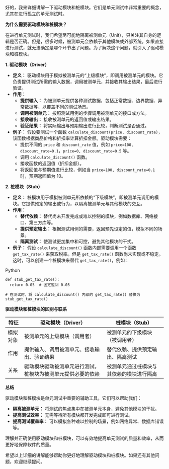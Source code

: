 好的，我来详细讲解一下驱动模块和桩模块。它们是单元测试中非常重要的概念，尤其在进行孤立的单元测试时。

**为什么需要驱动模块和桩模块？**

在进行单元测试时，我们希望尽可能地隔离被测单元（Unit），只关注其自身的逻辑是否正确。但是，很多时候，被测单元会依赖于其他模块或外部系统。如果直接进行测试，就无法确定是哪个环节出了问题。为了解决这个问题，就引入了驱动模块和桩模块。

**1. 驱动模块（Driver）**

- **定义：** 驱动模块用于模拟被测单元的“上级模块”，即调用被测单元的模块。它负责提供测试所需的输入数据，调用被测单元，并接收其输出结果，最后进行验证。
- **作用：**
    - **提供输入：** 为被测单元提供各种测试数据，包括正常数据、边界数据、异常数据等，以覆盖不同的测试场景。
    - **调用被测单元：** 按照测试用例的步骤调用被测单元的接口或方法。
    - **接收输出：** 接收被测单元的返回值或输出结果。
    - **验证结果：** 将实际输出与预期输出进行比较，判断测试是否通过。
- **例子：** 假设要测试一个函数 `calculate_discount(price, discount_rate)`，该函数根据商品价格和折扣率计算折扣金额。驱动模块需要：
    - 提供不同的 `price` 和 `discount_rate` 值，例如 `price=100, discount_rate=0.1`，`price=0, discount_rate=0.5` 等。
    - 调用 `calculate_discount()` 函数。
    - 接收函数的返回值（折扣金额）。
    - 将返回值与预期值进行比较，例如当 `price=100, discount_rate=0.1` 时，预期返回值为 10。

**2. 桩模块（Stub）**

- **定义：** 桩模块用于模拟被测单元所依赖的“下级模块”，即被测单元调用的模块。它提供预定的输出或行为，以隔离被测单元与其他模块的交互。
- **作用：**
    - **替代依赖：** 替代尚未开发完成或难以控制的模块，例如数据库、网络接口、第三方库等。
    - **提供预定输出：** 根据测试用例的需要，返回预先设定的值，模拟不同的场景。
    - **隔离测试：** 使测试更加集中和可控，避免其他模块的干扰。
- **例子：** 假设 `calculate_discount()` 函数内部需要调用一个函数 `get_tax_rate()` 来获取税率。但是 `get_tax_rate()` 函数尚未实现或不稳定。这时，可以创建一个桩模块来替代 `get_tax_rate()`，例如：

Python

```
def stub_get_tax_rate():
  return 0.05  # 固定返回 0.05

# 在测试时，将 calculate_discount() 内部的 get_tax_rate() 替换为 stub_get_tax_rate()
```

**驱动模块和桩模块的区别与联系**

|特征|驱动模块（Driver）|桩模块（Stub）|
|---|---|---|
|模拟对象|被测单元的上级模块（调用者）|被测单元的下级模块（被调用者）|
|作用|提供输入、调用被测单元、接收输出、验证结果|替代依赖、提供预定输出、隔离测试|
|关系|驱动模块驱动被测单元进行测试，桩模块为被测单元提供必要的依赖|被测单元通过桩模块与其依赖的模块进行隔离|

**总结**

驱动模块和桩模块是单元测试中重要的辅助工具，它们可以帮助我们：

- **隔离被测单元：** 将测试的焦点集中在被测单元本身，避免其他模块的干扰。
- **提高测试效率：** 无需等待所有模块都开发完成即可进行测试。
- **提高测试覆盖率：** 可以模拟各种难以控制的场景，例如网络异常、数据库错误等。

理解并正确使用驱动模块和桩模块，可以有效地提高单元测试的质量和效率，从而更好地保障软件的质量。

希望以上详细的讲解能够帮助你更好地理解驱动模块和桩模块。如果还有其他问题，欢迎继续提问。